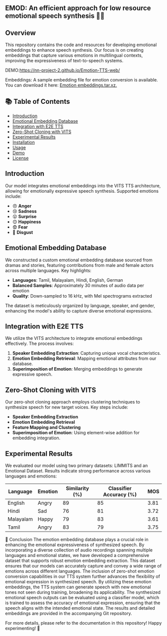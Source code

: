 ## EMOD: An efficient approach for low resource emotional speech synthesis 🎤✨

## Overview
This repository contains the code and resources for developing emotional embeddings to enhance speech synthesis. Our focus is on creating embeddings that capture various emotions in multilingual contexts, improving the expressiveness of text-to-speech systems.

DEMO:https://nn-project-2.github.io/Emotion-TTS-web/

Embeddings: A sample embedding file for emotion conversion is available. You can download it here: [Emotion embeddings.tar.xz.](https://github.com/NN-Project-2/Emotion-TTS-Emebddings/blob/main/Emotion%20embeddings.tar.xz)

## 📚 Table of Contents
- [Introduction](#introduction)
- [Emotional Embedding Database](#emotional-embedding-database)
- [Integration with E2E TTS](#integration-with-e2e-tts)
- [Zero-Shot Cloning with VITS](#zero-shot-cloning-with-vits)
- [Experimental Results](#experimental-results)
- [Installation](#installation)
- [Usage](#usage)
- [Demo](#demo)
- [License](#license)

## Introduction
Our model integrates emotional embeddings into the VITS TTS architecture, allowing for emotionally expressive speech synthesis. Supported emotions include:

- 😠 **Anger**
- 😢 **Sadness**
- 😲 **Surprise**
- 😊 **Happiness**
- 😨 **Fear**
- 🤢 **Disgust**

## Emotional Embedding Database
We constructed a custom emotional embedding database sourced from dramas and stories, featuring contributions from male and female actors across multiple languages. Key highlights:

- **Languages**: Tamil, Malayalam, Hindi, English, German
- **Balanced Samples**: Approximately 30 minutes of audio data per emotion
- **Quality**: Down-sampled to 16 kHz, with Mel spectrograms extracted

The dataset is meticulously organized by language, speaker, and gender, enhancing the model's ability to capture diverse emotional expressions.

## Integration with E2E TTS
We utilize the VITS architecture to integrate emotional embeddings effectively. The process involves:

1. **Speaker Embedding Extraction**: Capturing unique vocal characteristics.
2. **Emotion Embedding Retrieval**: Mapping emotional attributes from our database.
3. **Superimposition of Emotion**: Merging embeddings to generate expressive speech.

## Zero-Shot Cloning with VITS
Our zero-shot cloning approach employs clustering techniques to synthesize speech for new target voices. Key steps include:

- **Speaker Embedding Extraction**
- **Emotion Embedding Retrieval**
- **Feature Mapping and Clustering**
- **Superimposition of Emotion**: Using element-wise addition for embedding integration.

## Experimental Results
We evaluated our model using two primary datasets: LIMMITS and an Emotional Dataset. Results indicate strong performance across various languages and emotions:

| Language  | Emotion  | Similarity (%) | Classifier Accuracy (%) | MOS  |
|-----------|----------|----------------|-------------------------|------|
| English   | Angry    | 89             | 85                      | 3.81 |
| Hindi     | Sad      | 76             | 81                      | 3.72 |
| Malayalam | Happy    | 79             | 83                      | 3.61 |
| Tamil     | Angry    | 83             | 79                      | 3.75 |



🏁 Conclusion
The emotion embedding database plays a crucial role in enhancing the emotional expressiveness of synthesized speech. By incorporating a diverse collection of audio recordings spanning multiple languages and emotional states, we have developed a comprehensive dataset that supports robust emotion embedding extraction. This dataset ensures that our models can accurately capture and convey a wide range of emotions across different languages. The inclusion of zero-shot emotion conversion capabilities in our TTS system further advances the flexibility of emotional expression in synthesized speech. By utilizing these emotion embeddings, the TTS system can generate speech with new emotional tones not seen during training, broadening its applicability. The synthesized emotional speech outputs can be evaluated using a classifier model, which is trained to assess the accuracy of emotional expression, ensuring that the speech aligns with the intended emotional state. The results and detailed embeddings are provided in the accompanying Git repository. 

For more details, please refer to the documentation in this repository! Happy experimenting! 🚀


